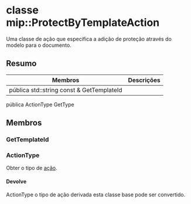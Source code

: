 # <a name="class-mipprotectbytemplateaction"></a>classe mip::ProtectByTemplateAction 
Uma classe de ação que especifica a adição de proteção através do modelo para o documento.
## <a name="summary"></a>Resumo
 Membros                        | Descrições                                
--------------------------------|---------------------------------------------
pública std::string const & GetTemplateId | 
pública ActionType GetType
## <a name="members"></a>Membros
### <a name="gettemplateid"></a>GetTemplateId
### <a name="actiontype"></a>ActionType
Obter o tipo de [ação](#classmip_1_1_action).
#### <a name="returns"></a>Devolve
ActionType o tipo de ação derivada esta classe base pode ser convertido.